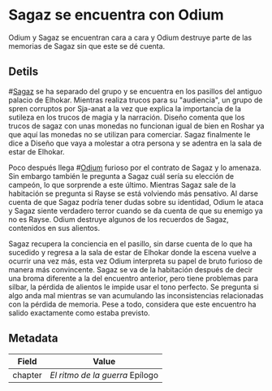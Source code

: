 # Sagaz se encuentra con Odium
Odium y Sagaz se encuentran cara a cara y Odium destruye parte de las memorias de Sagaz sin que este se dé cuenta.


## Detils
#[Sagaz](characters/wit) se ha separado del grupo y se encuentra en los pasillos del antiguo palacio de Elhokar. Mientras realiza trucos para su "audiencia", un grupo de spren corruptos por Sja-anat a la vez que explica la importancia de la sutileza en los trucos de magia y la narración. Diseño comenta que los trucos de sagaz con unas monedas no funcionan igual de bien en Roshar ya que aquí las monedas no se utilizan para comerciar. Sagaz finalmente le dice a Diseño que vaya a molestar a otra persona y se adentra en la sala de estar de Elhokar. 

Poco después llega #[Odium](characters/odium) furioso por el contrato de Sagaz y lo amenaza. Sin embargo también le pregunta a Sagaz cuál sería su elección de campeón, lo que sorprende a este último. Mientras Sagaz sale de la habitación se pregunta si Rayse se está volviendo más pensativo. Al darse cuenta de que Sagaz podría tener dudas sobre su identidad, Odium le ataca y Sagaz siente verdadero terror cuando se da cuenta de que su enemigo ya no es Rayse. Odium destruye algunos de los recuerdos de Sagaz, contenidos en sus alientos.

Sagaz recupera la conciencia en el pasillo, sin darse cuenta de lo que ha sucedido y regresa a la sala de estar de Elhokar donde la escena vuelve a ocurrir una vez más, esta vez Odium interpreta su papel de bruto furioso de manera más convincente. Sagaz se va de la habitación después de decir una broma diferente a la del encuentro anterior, pero tiene problemas para silbar, la pérdida de alientos le impide usar el tono perfecto. Se pregunta si algo anda mal mientras se van acumulando las inconsistencias relacionadas con la pérdida de memoria. Pese a todo, considera que este encuentro ha salido exactamente como estaba previsto. 

## Metadata
| Field | Value |
| ----- | ----- |
| chapter | *El ritmo de la guerra* Epílogo|
